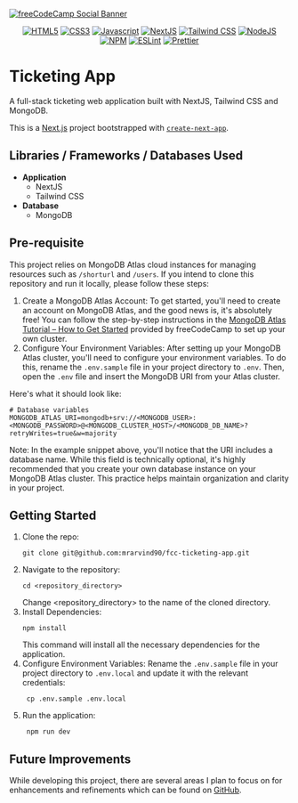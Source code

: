 [![freeCodeCamp Social Banner](https://s3.amazonaws.com/freecodecamp/wide-social-banner.png)](https://www.freecodecamp.org/)

<p style="text-align: center">
  <a href="https://developer.mozilla.org/en-US/docs/Glossary/HTML5"><img src="https://img.shields.io/badge/html5-%23E34F26.svg?style=for-the-badge&logo=html5&logoColor=white" alt="HTML5"/></a>
  <a href="https://www.w3.org/Style/CSS/Overview.en.html"><img src="https://img.shields.io/badge/CSS3-1572B6?style=for-the-badge&logo=css3&logoColor=white" alt="CSS3"/></a>
  <a href="https://developer.mozilla.org/en-US/docs/Web/JavaScript"><img src="https://img.shields.io/badge/JavaScript-323330?style=for-the-badge&logo=javascript&logoColor=F7DF1E" alt="Javascript"/></a>
  <a href="http://nextjs.org"><img src="https://img.shields.io/badge/Next-black?style=for-the-badge&logo=next.js&logoColor=white" alt="NextJS" /></a>
  <a href="http://tailwindcss.com"><img src="https://img.shields.io/badge/tailwindcss-%2338B2AC.svg?style=for-the-badge&logo=tailwind-css&logoColor=white" alt="Tailwind CSS" /></a>
  <a href="https://nodejs.org/en"><img src="https://img.shields.io/badge/Node%20js-339933?style=for-the-badge&logo=nodedotjs&logoColor=white" alt="NodeJS" /></a>
  <a href="https://npmjs.com"><img src="https://img.shields.io/badge/npm-CB3837?style=for-the-badge&logo=npm&logoColor=white" alt="NPM" /></a>
  <a href="https://eslint.org"><img src="https://img.shields.io/badge/eslint-3A33D1?style=for-the-badge&logo=eslint&logoColor=white" alt="ESLint" /></a>
  <a href="https://prettier.io"><img src="https://img.shields.io/badge/prettier-1A2C34?style=for-the-badge&logo=prettier&logoColor=F7BA3E" alt="Prettier" /></a>
</p>

# Ticketing App

A full-stack ticketing web application built with NextJS, Tailwind CSS and MongoDB.

This is a [Next.js](https://nextjs.org/) project bootstrapped
with [`create-next-app`](https://github.com/vercel/next.js/tree/canary/packages/create-next-app).

## Libraries / Frameworks / Databases Used

- **Application**
    - NextJS
    - Tailwind CSS
- **Database**
    - MongoDB

## Pre-requisite

This project relies on MongoDB Atlas cloud instances for managing resources such as `/shorturl` and `/users`. If you
intend to clone this repository and run it locally, please follow these steps:

1. Create a MongoDB Atlas Account: To get started, you'll need to create an account on MongoDB Atlas, and the good news
   is, it's absolutely free! You can follow the step-by-step instructions in the
   [MongoDB Atlas Tutorial – How to Get Started](https://www.freecodecamp.org/news/get-started-with-mongodb-atlas/)
   provided by freeCodeCamp to set up your own cluster.
2. Configure Your Environment Variables: After setting up your MongoDB Atlas cluster, you'll need to configure your
   environment variables. To do this, rename the `.env.sample` file in your project directory to `.env`. Then, open the
   `.env` file and insert the MongoDB URI from your Atlas cluster.

Here's what it should look like:

```dotenv
# Database variables
MONGODB_ATLAS_URI=mongodb+srv://<MONGODB_USER>:<MONGODB_PASSWORD>@<MONGODB_CLUSTER_HOST>/<MONGODB_DB_NAME>?retryWrites=true&w=majority
```

Note: In the example snippet above, you'll notice that the URI includes a database name. While this field is technically
optional, it's highly recommended that you create your own database instance on your MongoDB Atlas cluster. This
practice helps maintain organization and clarity in your project.

## Getting Started

1. Clone the repo:
   ```git
   git clone git@github.com:mrarvind90/fcc-ticketing-app.git
   ```
2. Navigate to the repository:
    ```shell
    cd <repository_directory>
    ```
   Change <repository_directory> to the name of the cloned directory.
3. Install Dependencies:
    ```shell
    npm install
    ```
   This command will install all the necessary dependencies for the application.
4. Configure Environment Variables: Rename the `.env.sample` file in your project directory to `.env.local` and update
   it with the
   relevant credentials:
    ```shell
     cp .env.sample .env.local
    ```
5. Run the application:
    ```shell
     npm run dev
    ```

## Future Improvements

While developing this project, there are several areas I plan to focus on for enhancements and refinements
which can be found on [GitHub](https://github.com/mrarvind90/fcc-ticketing-app/issues).

